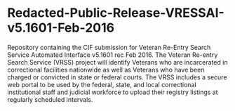 # Redacted-Public-Release-VRESSAI-v5.1601-Feb-2016
Repository containing the CIF submission for Veteran Re-Entry Search Service Automated Interface v5.1601 rec Feb 2016.
The Veteran Re-entry Search Service (VRSS) project will identify Veterans who are incarcerated in correctional facilities nationwide as well as Veterans who have been charged or convicted in state or federal courts. The VRSS includes a secure web portal to be used by the federal, state, and local correctional institutional staff and judicial workforce to upload their registry listings at regularly scheduled intervals.